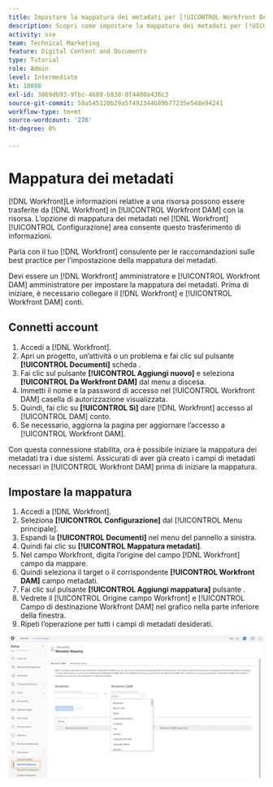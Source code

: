 ```yaml
---
title: Impostare la mappatura dei metadati per [!UICONTROL Workfront DAM]
description: Scopri come impostare la mappatura dei metadati per [!UICONTROL Workfront DAM].
activity: use
team: Technical Marketing
feature: Digital Content and Documents
type: Tutorial
role: Admin
level: Intermediate
kt: 10088
exl-id: 3869db93-9fbc-4689-b838-0f4400a436c3
source-git-commit: 58a545120b29a5f492344b89b77235e548e94241
workflow-type: tm+mt
source-wordcount: '276'
ht-degree: 0%

---
```


# Mappatura dei metadati

[!DNL Workfront]Le informazioni relative a una risorsa possono essere trasferite da [!DNL Workfront] in [!UICONTROL Workfront DAM] con la risorsa. L’opzione di mappatura dei metadati nel [!DNL Workfront] [!UICONTROL Configurazione] area consente questo trasferimento di informazioni.

Parla con il tuo [!DNL Workfront] consulente per le raccomandazioni sulle best practice per l’impostazione della mappatura dei metadati.

Devi essere un [!DNL Workfront] amministratore e [!UICONTROL Workfront DAM] amministratore per impostare la mappatura dei metadati. Prima di iniziare, è necessario collegare il [!DNL Workfront] e [!UICONTROL Workfront DAM] conti.

## Connetti account

1. Accedi a [!DNL Workfront].
1. Apri un progetto, un’attività o un problema e fai clic sul pulsante **[!UICONTROL Documenti]** scheda .
1. Fai clic sul pulsante **[!UICONTROL Aggiungi nuovo]** e seleziona **[!UICONTROL Da Workfront DAM]** dal menu a discesa.
1. Immetti il nome e la password di accesso nel [!UICONTROL Workfront DAM] casella di autorizzazione visualizzata.
1. Quindi, fai clic su **[!UICONTROL Sì]** dare [!DNL Workfront] accesso al [!UICONTROL DAM] conto.
1. Se necessario, aggiorna la pagina per aggiornare l’accesso a [!UICONTROL Workfront DAM].

Con questa connessione stabilita, ora è possibile iniziare la mappatura dei metadati tra i due sistemi. Assicurati di aver già creato i campi di metadati necessari in [!UICONTROL Workfront DAM] prima di iniziare la mappatura.

## Impostare la mappatura

1. Accedi a [!DNL Workfront].
1. Seleziona **[!UICONTROL Configurazione]** dal [!UICONTROL Menu principale].
1. Espandi la **[!UICONTROL Documenti]** nel menu del pannello a sinistra.
1. Quindi fai clic su **[!UICONTROL Mappatura metadati]**.
1. Nel campo Workfront, digita l’origine del campo [!DNL Workfront] campo da mappare.
1. Quindi seleziona il target o il corrispondente **[!UICONTROL Workfront DAM]** campo metadati.
1. Fai clic sul pulsante **[!UICONTROL Aggiungi mappatura]** pulsante .
1. Vedrete il [!UICONTROL Origine campo Workfront] e [!UICONTROL Campo di destinazione Workfront DAM] nel grafico nella parte inferiore della finestra.
1. Ripeti l’operazione per tutti i campi di metadati desiderati.

![Uno screenshot del [!UICONTROL Mappatura metadati] schermo in [!DNL Workfront]](assets/01-metadata-mapping.png)

